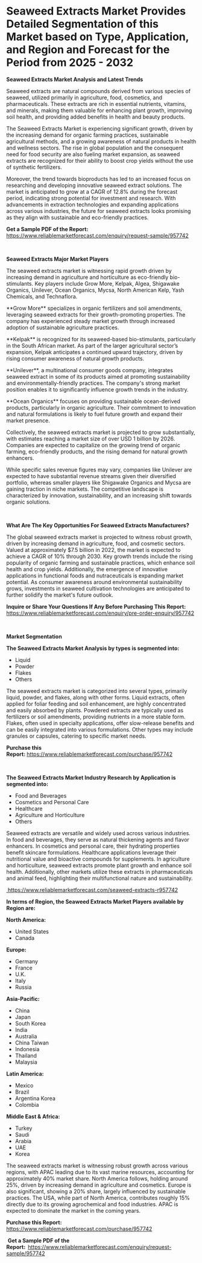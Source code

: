 <p><h1>Seaweed Extracts Market Provides Detailed Segmentation of this Market based on Type, Application, and Region and Forecast for the Period from 2025 - 2032</h1></p><p><strong>Seaweed Extracts Market Analysis and Latest Trends</strong></p>
<p><p>Seaweed extracts are natural compounds derived from various species of seaweed, utilized primarily in agriculture, food, cosmetics, and pharmaceuticals. These extracts are rich in essential nutrients, vitamins, and minerals, making them valuable for enhancing plant growth, improving soil health, and providing added benefits in health and beauty products. </p><p>The Seaweed Extracts Market is experiencing significant growth, driven by the increasing demand for organic farming practices, sustainable agricultural methods, and a growing awareness of natural products in health and wellness sectors. The rise in global population and the consequent need for food security are also fueling market expansion, as seaweed extracts are recognized for their ability to boost crop yields without the use of synthetic fertilizers.</p><p>Moreover, the trend towards bioproducts has led to an increased focus on researching and developing innovative seaweed extract solutions. The market is anticipated to grow at a CAGR of 12.8% during the forecast period, indicating strong potential for investment and research. With advancements in extraction technologies and expanding applications across various industries, the future for seaweed extracts looks promising as they align with sustainable and eco-friendly practices.</p></p>
<p><strong>Get a Sample PDF of the Report:&nbsp;</strong> <a href="https://www.reliablemarketforecast.com/enquiry/request-sample/957742?utm_campaign=2822&utm_medium=2&utm_source=Github&utm_content=ia&utm_term=17042025&utm_id=seaweed-extracts">https://www.reliablemarketforecast.com/enquiry/request-sample/957742</a></p>
<p>&nbsp;</p>
<p><strong>Seaweed Extracts Major Market Players</strong></p>
<p><p>The seaweed extracts market is witnessing rapid growth driven by increasing demand in agriculture and horticulture as eco-friendly bio-stimulants. Key players include Grow More, Kelpak, Algea, Shigawake Organics, Unilever, Ocean Organics, Mycsa, North American Kelp, Yash Chemicals, and Technaflora.</p><p>**Grow More** specializes in organic fertilizers and soil amendments, leveraging seaweed extracts for their growth-promoting properties. The company has experienced steady market growth through increased adoption of sustainable agriculture practices.</p><p>**Kelpak** is recognized for its seaweed-based bio-stimulants, particularly in the South African market. As part of the larger agricultural sector’s expansion, Kelpak anticipates a continued upward trajectory, driven by rising consumer awareness of natural growth products.</p><p>**Unilever**, a multinational consumer goods company, integrates seaweed extract in some of its products aimed at promoting sustainability and environmentally-friendly practices. The company's strong market position enables it to significantly influence growth trends in the industry.</p><p>**Ocean Organics** focuses on providing sustainable ocean-derived products, particularly in organic agriculture. Their commitment to innovation and natural formulations is likely to fuel future growth and expand their market presence.</p><p>Collectively, the seaweed extracts market is projected to grow substantially, with estimates reaching a market size of over USD 1 billion by 2026. Companies are expected to capitalize on the growing trend of organic farming, eco-friendly products, and the rising demand for natural growth enhancers.</p><p>While specific sales revenue figures may vary, companies like Unilever are expected to have substantial revenue streams given their diversified portfolio, whereas smaller players like Shigawake Organics and Mycsa are gaining traction in niche markets. The competitive landscape is characterized by innovation, sustainability, and an increasing shift towards organic solutions.</p></p>
<p>&nbsp;</p>
<p><strong>What Are The Key Opportunities For Seaweed Extracts Manufacturers?</strong></p>
<p><p>The global seaweed extracts market is projected to witness robust growth, driven by increasing demand in agriculture, food, and cosmetic sectors. Valued at approximately $7.5 billion in 2022, the market is expected to achieve a CAGR of 10% through 2030. Key growth trends include the rising popularity of organic farming and sustainable practices, which enhance soil health and crop yields. Additionally, the emergence of innovative applications in functional foods and nutraceuticals is expanding market potential. As consumer awareness around environmental sustainability grows, investments in seaweed cultivation technologies are anticipated to further solidify the market's future outlook.</p></p>
<p><strong>Inquire or Share Your Questions If Any Before Purchasing This Report:</strong> <a href="https://www.reliablemarketforecast.com/enquiry/pre-order-enquiry/957742?utm_campaign=2822&utm_medium=2&utm_source=Github&utm_content=ia&utm_term=17042025&utm_id=seaweed-extracts">https://www.reliablemarketforecast.com/enquiry/pre-order-enquiry/957742</a></p>
<p>&nbsp;</p>
<p><strong>Market Segmentation</strong></p>
<p><strong>The Seaweed Extracts Market Analysis by types is segmented into:</strong></p>
<p><ul><li>Liquid</li><li>Powder</li><li>Flakes</li><li>Others</li></ul></p>
<p><p>The seaweed extracts market is categorized into several types, primarily liquid, powder, and flakes, along with other forms. Liquid extracts, often applied for foliar feeding and soil enhancement, are highly concentrated and easily absorbed by plants. Powdered extracts are typically used as fertilizers or soil amendments, providing nutrients in a more stable form. Flakes, often used in specialty applications, offer slow-release benefits and can be easily integrated into various formulations. Other types may include granules or capsules, catering to specific market needs.</p></p>
<p><strong>Purchase this Report:&nbsp;</strong><a href="https://www.reliablemarketforecast.com/purchase/957742?utm_campaign=2822&utm_medium=2&utm_source=Github&utm_content=ia&utm_term=17042025&utm_id=seaweed-extracts">https://www.reliablemarketforecast.com/purchase/957742</a></p>
<p>&nbsp;</p>
<p><strong>The Seaweed Extracts Market Industry Research by Application is segmented into:</strong></p>
<p><ul><li>Food and Beverages</li><li>Cosmetics and Personal Care</li><li>Healthcare</li><li>Agriculture and Horticulture</li><li>Others</li></ul></p>
<p><p>Seaweed extracts are versatile and widely used across various industries. In food and beverages, they serve as natural thickening agents and flavor enhancers. In cosmetics and personal care, their hydrating properties benefit skincare formulations. Healthcare applications leverage their nutritional value and bioactive compounds for supplements. In agriculture and horticulture, seaweed extracts promote plant growth and enhance soil health. Additionally, other markets utilize these extracts in pharmaceuticals and animal feed, highlighting their multifunctional nature and sustainability.</p></p>
<p><a href="https://www.reliablemarketforecast.com/seaweed-extracts-r957742?utm_campaign=2822&utm_medium=2&utm_source=Github&utm_content=ia&utm_term=17042025&utm_id=seaweed-extracts">&nbsp;https://www.reliablemarketforecast.com/seaweed-extracts-r957742</a></p>
<p><strong>In terms of Region, the Seaweed Extracts Market Players available by Region are:</strong></p>
<p>
    <p> <strong> North America: </strong>
        <ul>
            <li>United States</li>
            <li>Canada</li>
        </ul>
        </p> 
    <p> <strong> Europe: </strong>
        <ul>
            <li>Germany</li>
            <li>France</li>
            <li>U.K.</li>
            <li>Italy</li>
            <li>Russia</li>
        </ul>
        </p> 
    <p> <strong> Asia-Pacific: </strong>
        <ul>
            <li>China</li>
            <li>Japan</li>
            <li>South Korea</li>
            <li>India</li>
            <li>Australia</li>
            <li>China Taiwan</li>
            <li>Indonesia</li>
            <li>Thailand</li>
            <li>Malaysia</li>
        </ul>
        </p> 
    <p> <strong> Latin America: </strong>
        <ul>
            <li>Mexico</li>
            <li>Brazil</li>
            <li>Argentina Korea</li>
            <li>Colombia</li>
        </ul>
        </p> 
    <p> <strong> Middle East & Africa: </strong>
        <ul>
            <li>Turkey</li>
            <li>Saudi</li>
            <li>Arabia</li>
            <li>UAE</li>
            <li>Korea</li>
        </ul>
    </p>
    </p>
<p><p>The seaweed extracts market is witnessing robust growth across various regions, with APAC leading due to its vast marine resources, accounting for approximately 40% market share. North America follows, holding around 25%, driven by increasing demand in agriculture and cosmetics. Europe is also significant, showing a 20% share, largely influenced by sustainable practices. The USA, while part of North America, contributes roughly 15% directly due to its growing agrochemical and food industries. APAC is expected to dominate the market in the coming years.</p></p>
<p><strong>Purchase this Report: </strong><a href="https://www.reliablemarketforecast.com/purchase/957742?utm_campaign=2822&utm_medium=2&utm_source=Github&utm_content=ia&utm_term=17042025&utm_id=seaweed-extracts">https://www.reliablemarketforecast.com/purchase/957742</a></p>
<p>&nbsp;<strong>Get a Sample PDF of the Report:&nbsp;&nbsp;</strong><a href="https://www.reliablemarketforecast.com/enquiry/request-sample/957742?utm_campaign=2822&utm_medium=2&utm_source=Github&utm_content=ia&utm_term=17042025&utm_id=seaweed-extracts">https://www.reliablemarketforecast.com/enquiry/request-sample/957742</a></p>
<p><strong></strong></p>
<p><p></p><p></p><p></p></p>